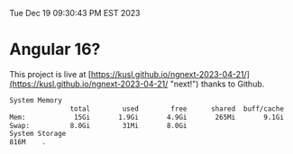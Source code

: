 Tue Dec 19 09:30:43 PM EST 2023

# Angular 16?


This project is live at [https://kusl.github.io/ngnext-2023-04-21/](https://kusl.github.io/ngnext-2023-04-21/ "next!") thanks to Github.

```bash
System Memory
               total        used        free      shared  buff/cache   available
Mem:            15Gi       1.9Gi       4.9Gi       265Mi       9.1Gi        13Gi
Swap:          8.0Gi        31Mi       8.0Gi
System Storage
816M	.
